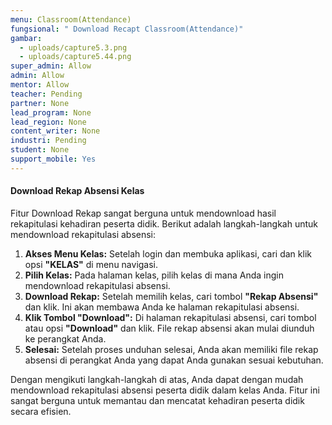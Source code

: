 ```yaml
---
menu: Classroom(Attendance)
fungsional: " Download Recapt Classroom(Attendance)"
gambar:
  - uploads/capture5.3.png
  - uploads/capture5.44.png
super_admin: Allow
admin: Allow
mentor: Allow
teacher: Pending
partner: None
lead_program: None
lead_region: None
content_writer: None
industri: Pending
student: None
support_mobile: Yes
---
```

#### **Download Rekap Absensi Kelas**

Fitur Download Rekap sangat berguna untuk mendownload hasil rekapitulasi kehadiran peserta didik. Berikut adalah langkah-langkah untuk mendownload rekapitulasi absensi:

1. **Akses Menu Kelas:** Setelah login dan membuka aplikasi, cari dan klik opsi **"KELAS"** di menu navigasi.
2. **Pilih Kelas:** Pada halaman kelas, pilih kelas di mana Anda ingin mendownload rekapitulasi absensi.
3. **Download Rekap:** Setelah memilih kelas, cari tombol **"Rekap Absensi"** dan klik. Ini akan membawa Anda ke halaman rekapitulasi absensi.
4. **Klik Tombol "Download":** Di halaman rekapitulasi absensi, cari tombol atau opsi **"Download"** dan klik. File rekap absensi akan mulai diunduh ke perangkat Anda.
5. **Selesai:** Setelah proses unduhan selesai, Anda akan memiliki file rekap absensi di perangkat Anda yang dapat Anda gunakan sesuai kebutuhan.

Dengan mengikuti langkah-langkah di atas, Anda dapat dengan mudah mendownload rekapitulasi absensi peserta didik dalam kelas Anda. Fitur ini sangat berguna untuk memantau dan mencatat kehadiran peserta didik secara efisien.